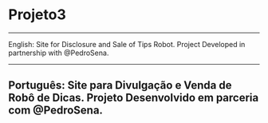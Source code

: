 # Projeto3

--------------------------------------------------------------------------------------------------
English:
        Site for Disclosure and Sale of Tips Robot. 
        Project Developed in partnership with @PedroSena.

--------------------------------------------------------------------------------------------------
Português:
          Site para Divulgação e Venda de Robô de Dicas.
          Projeto Desenvolvido em parceria com @PedroSena.
--------------------------------------------------------------------------------------------------


